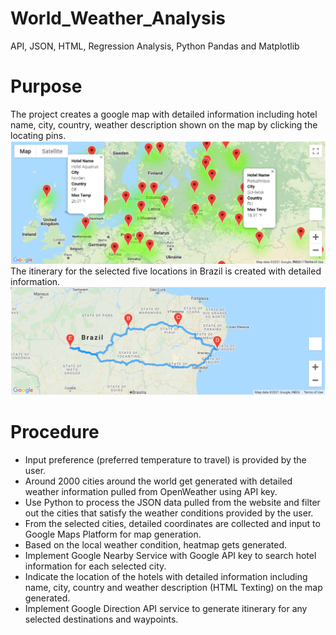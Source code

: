 # World_Weather_Analysis
API, JSON, HTML, Regression Analysis, Python Pandas and Matplotlib
# Purpose
The project creates a google map with detailed information including hotel name, city, country, weather description shown on the map by clicking the locating pins.  
![hotel_map_final.png](image/hotel_map_final.PNG)  
The itinerary for the selected five locations in Brazil is created with detailed information.  
![WeatherPy_travel_map.png](image/WeatherPy_travel_map.PNG)  
# Procedure
- Input preference (preferred temperature to travel) is provided by the user.  
- Around 2000 cities around the world get generated with detailed weather information pulled from OpenWeather using API key.  
- Use Python to process the JSON data pulled from the website and filter out the cities that satisfy the weather conditions provided by the user.  
- From the selected cities, detailed coordinates are collected and input to Google Maps Platform for map generation.  
- Based on the local weather condition, heatmap gets generated.  
- Implement Google Nearby Service with Google API key to search hotel information for each selected city.  
- Indicate the location of the hotels with detailed information including name, city, country and weather description (HTML Texting) on the map generated.  
- Implement Google Direction API service to generate itinerary for any selected destinations and waypoints.  
